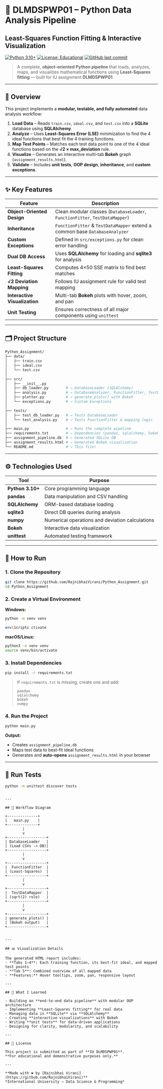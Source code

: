 # 🧠 DLMDSPWP01 – Python Data Analysis Pipeline  
## Least-Squares Function Fitting & Interactive Visualization

[![Python 3.10+](https://img.shields.io/badge/python-3.10%2B-blue.svg)](https://www.python.org/downloads/)
[![License: Educational](https://img.shields.io/badge/license-Educational-lightgrey)](LICENSE)
[![GitHub last commit](https://img.shields.io/github/last-commit/RajnibhaiVirani/Python_Assignment)](https://github.com/RajnibhaiVirani/Python_Assignment/commits/main)

> A complete, **object-oriented Python pipeline** that loads, analyzes, maps, and visualizes mathematical functions using **Least-Squares fitting** — built for IU assignment **DLMDSPWP01**.

---

## 📖 Overview

This project implements a **modular, testable, and fully automated** data analysis workflow:

1. **Load Data** – Reads `train.csv`, `ideal.csv`, and `test.csv` into a **SQLite** database using **SQLAlchemy**.  
2. **Analyze** – Uses **Least-Squares Error (LSE)** minimization to find the 4 ideal functions that best fit the 4 training functions.  
3. **Map Test Points** – Matches each test data point to one of the 4 ideal functions based on the **√2 × max_deviation** rule.  
4. **Visualize** – Generates an interactive multi-tab **Bokeh** graph (`assignment_results.html`).  
5. **Validate** – Includes **unit tests**, **OOP design**, **inheritance**, and **custom exceptions**.

---

## ✨ Key Features

| Feature | Description |
|----------|-------------|
| **Object-Oriented Design** | Clean modular classes (`DatabaseLoader`, `FunctionFitter`, `TestDataMapper`) |
| **Inheritance** | `FunctionFitter` & `TestDataMapper` extend a common base `DatabaseAnalyzer` |
| **Custom Exceptions** | Defined in `src/exceptions.py` for clean error handling |
| **Dual DB Access** | Uses **SQLAlchemy** for loading and **sqlite3** for analysis |
| **Least-Squares Fitting** | Computes 4×50 SSE matrix to find best matches |
| **√2 Deviation Mapping** | Follows IU assignment rule for valid test mapping |
| **Interactive Visualization** | Multi-tab **Bokeh** plots with hover, zoom, and pan |
| **Unit Testing** | Ensures correctness of all major components using `unittest` |

---

## 🗂️ Project Structure

```bash
Python_Assignment/
├── data/
│   ├── train.csv
│   ├── ideal.csv
│   └── test.csv
│
├── src/
│   ├── __init__.py
│   ├── db_loader.py        # → DatabaseLoader (SQLAlchemy)
│   ├── analysis.py         # → DatabaseAnalyzer, FunctionFitter, TestDataMapper
│   ├── plotter.py          # → generate_plots() with Bokeh
│   └── exceptions.py       # → Custom Exceptions
│
├── tests/
│   ├── test_db_loader.py   # → Tests DatabaseLoader
│   └── test_analysis.py    # → Tests FunctionFitter & mapping logic
│
├── main.py                 # → Runs the complete pipeline
├── requirements.txt        # → Dependencies (pandas, sqlalchemy, bokeh, numpy)
├── assignment_pipeline.db  # → Generated SQLite DB
├── assignment_results.html # → Generated Bokeh visualization
└── README.md               # → This file!
```

---

## ⚙️ Technologies Used

| Tool | Purpose |
|------|----------|
| **Python 3.10+** | Core programming language |
| **pandas** | Data manipulation and CSV handling |
| **SQLAlchemy** | ORM-based database loading |
| **sqlite3** | Direct DB queries during analysis |
| **numpy** | Numerical operations and deviation calculations |
| **Bokeh** | Interactive data visualization |
| **unittest** | Automated testing framework |

---

## 🚀 How to Run

### 1. Clone the Repository
```bash
git clone https://github.com/RajnibhaiVirani/Python_Assignment.git
cd Python_Assignment
```

### 2. Create a Virtual Environment
**Windows:**
```bash
python -m venv venv
.
env\Scripts ctivate
```
**macOS/Linux:**
```bash
python3 -m venv venv
source venv/bin/activate
```

### 3. Install Dependencies
```bash
pip install -r requirements.txt
```

> If `requirements.txt` is missing, create one and add:
> ```
> pandas
> sqlalchemy
> bokeh
> numpy
> ```

### 4. Run the Project
```bash
python main.py
```

**Output:**
- Creates `assignment_pipeline.db`
- Maps test data to best-fit ideal functions
- Generates and **auto-opens** `assignment_results.html` in your browser

---

## 🧪 Run Tests
```bash
python -m unittest discover tests
```

```

---

## 🔄 Workflow Diagram

+--------------+
|   main.py    |
+--------------+
        |
        v
+------------------+
| DatabaseLoader   |
| (Load CSVs -> DB)|
+------------------+
        |
        v
+------------------+
|  FunctionFitter  |
| (Least-Squares)  |
+------------------+
        |
        v
+------------------+
|  TestDataMapper  |
| (sqrt(2) rule)   |
+------------------+
        |
        v
+------------------+
| generate_plots() |
| (Bokeh output)   |
+------------------+


---

## 📊 Visualization Details

The generated HTML report includes:
- **Tabs 1–4**: Each training function, its best-fit ideal, and mapped test points  
- **Tab 5**: Combined overview of all mapped data  
- **Features:** Hover tooltips, zoom, pan, responsive layout  

---

## 🧠 What I Learned

- Building an **end-to-end data pipeline** with modular OOP architecture  
- Implementing **Least-Squares fitting** for real data  
- Managing data in **SQLite** via **SQLAlchemy**  
- Creating **interactive visualizations** with Bokeh  
- Writing **unit tests** for data-driven applications  
- Designing for clarity, modularity, and scalability  

---

## 📜 License

This project is submitted as part of **IU DLMDSPWP01**.  
**For educational and demonstrative purposes only.**

---

**Made with ❤️ by [Rajnibhai Virani](https://github.com/RajnibhaiVirani)**  
*International University – Data Science & Programming*
